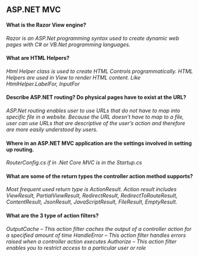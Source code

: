 ## ASP.NET MVC

#### What is the Razor View engine? 
_Razor is an ASP.Net programming syntax used to create dynamic web pages with C# or VB.Net programming languages._

#### What are HTML Helpers?
_Html Helper class is used to create HTML Controls programmatically. HTML Helpers are used in View to render HTML content. Like HtmlHelper.LabelFor, InputFor_

#### Describe ASP.NET routing? Do physical pages have to exist at the URL?
_ASP.Net routing enables user to use URLs that do not have to map into specific file in a website. Because the URL doesn’t have to map to a file, user can use URLs that are descriptive of the user’s action and therefore are more easily understood by users._

#### Where in an ASP.NET MVC application are the settings involved in setting up routing. 
_RouterConfig.cs if in .Net Core MVC is in the Startup.cs_

#### What are some of the return types the controller action method supports? 
_Most frequent used return type is ActionResult. Action result includes ViewResult, PartialViewResult, RedirectResult, RedirectToRouteResult, ContentResult, JsonResult, JavaScriptResult, FileResult, EmptyResult._

#### What are the 3 type of action filters? 
_OutputCache – This action filter caches the output of a controller action for a specified amount of time_
_HandleError – This action filter handles errors raised when a controller action executes_
_Authorize – This action filter enables you to restrict access to a particular user or role_